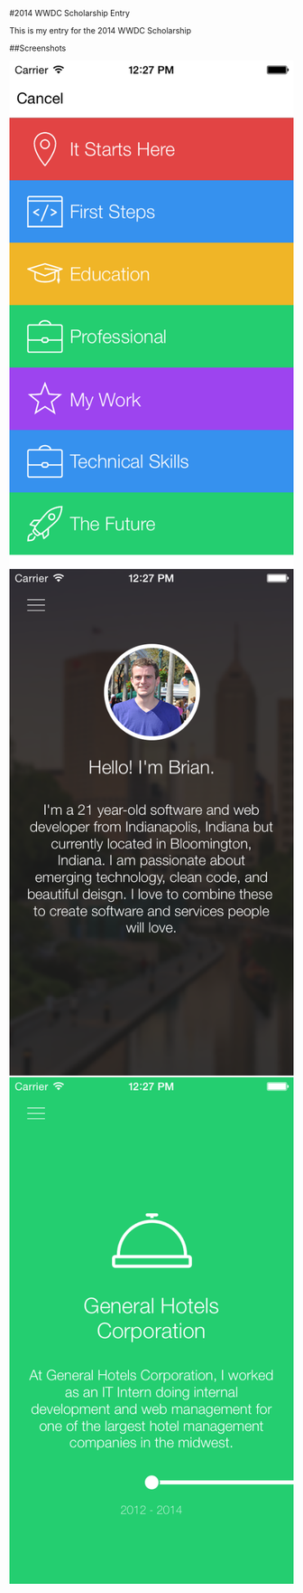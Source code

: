 #2014 WWDC Scholarship Entry

This is my entry for the 2014 WWDC Scholarship

##Screenshots

![alt tag](screenshot1.png)
![alt tag](screenshot2.png)
![alt tag](screenshot3.png)